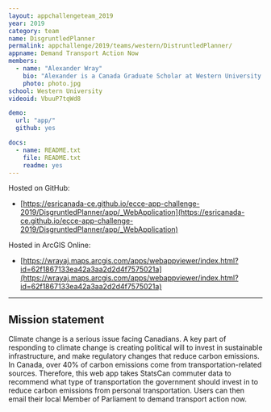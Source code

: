 ```yaml
---
layout: appchallengeteam_2019
year: 2019
category: team
name: DisgruntledPlanner
permalink: appchallenge/2019/teams/western/DistruntledPlanner/
appname: Demand Transport Action Now
members:
  - name: "Alexander Wray"
    bio: "Alexander is a Canada Graduate Scholar at Western University studying how outdoor advertising influences teenage dietary patterns. He loves to use geography, particularly GIScience, to affect meaningful change among local and national government policy."
    photo: photo.jpg
school: Western University
videoid: VbuuP7tqWd8

demo:
  url: "app/"
  github: yes

docs:
  - name: README.txt
    file: README.txt
    readme: yes
---
```


Hosted on GitHub:

- [https://esricanada-ce.github.io/ecce-app-challenge-2019/DisgruntledPlanner/app/_WebApplication](https://esricanada-ce.github.io/ecce-app-challenge-2019/DisgruntledPlanner/app/_WebApplication)

Hosted in ArcGIS Online:

- [https://wrayaj.maps.arcgis.com/apps/webappviewer/index.html?id=62f1867133ea42a3aa2d2d4f7575021a](https://wrayaj.maps.arcgis.com/apps/webappviewer/index.html?id=62f1867133ea42a3aa2d2d4f7575021a)

---

## Mission statement

Climate change is a serious issue facing Canadians. A key part of responding to climate change is creating political will to invest in sustainable infrastructure, and make regulatory changes that reduce carbon emissions. In Canada, over 40% of carbon emissions come from transportation-related sources. Therefore, this web app takes StatsCan commuter data to recommend what type of transportation the government should invest in to reduce carbon emissions from personal transportation. Users can then email their local Member of Parliament to demand transport action now.

